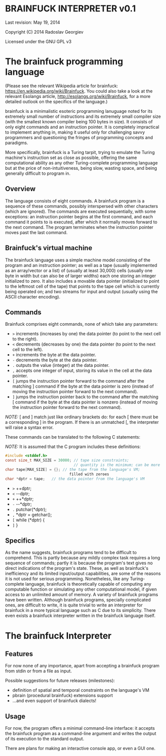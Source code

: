 BRAINFUCK INTERPRETER v0.1
==========================

Last revision: May 19, 2014

Copyright (C) 2014 Radoslav Georgiev

Licensed under the GNU GPL v3


The brainfuck programming language
==================================

(Please see the relevant Wikipedia article for brainfuck:
<https://en.wikipedia.org/wiki/Brainfuck>.
You could also take a look at the relevant Esolangs article,
<http://esolangs.org/wiki/Brainfuck>, for a more detailed outlook on the
specifics of the language.)

brainfuck is a minimalistic esoteric programming lanuguage noted for its
extremely small number of instructions and its extremely small compiler
size (with the smallest known compiler being 100 bytes in size).
It consists of only eight commands and an instruction pointer.
It is completely impractical to implement anything in, making it useful
only for challenging savvy programmers and questioning the fringes of
programming concepts and paradigms.

More specifically, brainfuck is a Turing tarpit, trying to emulate the
Turing machine's instruction set as close as possible, offering the same
computational ability as any other Turing-complete programming language
but at the price of non-intuitiveness, being slow, wasting space, and
being generally difficult to program in.


Overview
--------

The language consists of eight commands. A brainfuck program is a
sequence of these commands, possibly interspersed with other characters
(which are ignored). The commands are executed sequentially, with some
exceptions: an instruction pointer begins at the first command, and each
command it points to is executed, after which it normally moves forward
to the next command. The program terminates when the instruction pointer
moves past the last command.


Brainfuck's virtual machine
---------------------------

The brainfuck language uses a simple machine model consisting of the
program and an instruction pointer; as well as a tape (usually
implemented as an array/vector or a list) of (usually at least 30,000)
cells (usually one byte in width but can also be of larger widths) each
one storing an integer initialized to zero. It also includes a movable
data pointer (initialized to point to the leftmost cell of the tape)
that points to the tape cell which is currently being operated on; and
two streams for input and output (usually using the ASCII character
encoding).


Commands
--------

Brainfuck comprises eight commands, none of which take any parameters:

   * `>`  increments (increases by one) the data pointer
          (to point to the next cell to the right).
   * `<`  decrements (decreases by one) the data pointer
          (to point to the next cell to the left).
   * `+`  increments the byte at the data pointer.
   * `-`  decrements the byte at the data pointer.
   * `.`  outputs the value (integer) at the data pointer.
   * `,`  accepts one integer of input, storing its value in the cell at the
          data pointer.
   * `[`  jumps the instruction pointer forward to the command after the
          matching ] command if the byte at the data pointer is zero
          (instead of moving the instruction pointer forward to the next
          command).
   * `]`  jumps the instruction pointer back to the command after the matching
          [ command if the byte at the data pointer is nonzero
          (instead of moving the instruction pointer forward to the next
          command).

*NOTE:* [ and ] match just like ordinary brackets do: for each [ there
must be a corresponding ] in the program. If there is an unmatched [,
the interpreter will raise a syntax error.

These commands can be translated to the following C statements:

*NOTE:* It is assumed that the C program includes these definitions:
```C
#include <stddef.h>
const size_t MAX_SIZE = 30000; // tape size constraints;
                               // quantity is the minimum; can be more
char tape[MAX_SIZE] = {}; // the tape from the language's VM;
                             filled with zeroes
char *dptr = tape;   // the data pointer from the language's VM
```

   * `>`
         ++dptr;
   * `<`
         --dptr;
   * `+`
         ++*dptr;
   * `-`
         --*dptr;
   * `.`
         putchar(*dptr);
   * `,`
         *dptr = getchar();
   * `[`
         while (*dptr) {
   * `]`
         }

Specifics
---------


As the name suggests, brainfuck programs tend to be difficult to
comprehend. This is partly because any mildly complex task requires a
long sequence of commands; partly it is because the program's text gives
no direct indications of the program's state. These, as well as
brainfuck's inefficiency and its limited input/output capabilities, are
some of the reasons it is not used for serious programming. Nonetheless,
like any Turing-complete language, brainfuck is theoretically capable of
computing any computable function or simulating any other computational
model, if given access to an unlimited amount of memory. A variety of
brainfuck programs have been written. Although brainfuck programs,
specially complicated ones, are difficult to write, it is quite trivial
to write an interpreter for brainfuck in a more typical language such as
C due to its simplicity. There even exists a brainfuck interpreter
written in the brainfuck language itself.


The brainfuck Interpreter
=========================


Features
--------

For now none of any importance, apart from accepting a brainfuck program
from stdin or from a file as input.

Possible suggestions for future releases (milestones):
* definition of spatial and temporal constraints on the language's VM
* pbrain (procedural brainfuck) extensions support
* ...and even support of brainfuck dialects!


Usage
-----


For now, the program offers a minimal command-line interface: it accepts
the brainfuck program as a command-line argument and writes the output
of its execution to the standard output.

There are plans for making an interactive console app, or even a GUI one.

